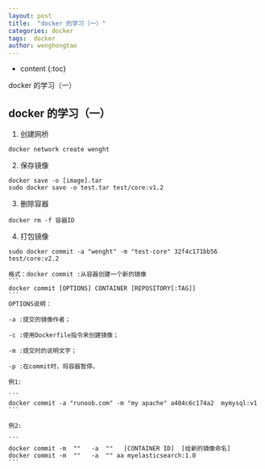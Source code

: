 ```yaml
---
layout: post
title:  "docker 的学习（一）"
categories: docker
tags:  docker 
author: wenghongtao
---
```


* content
{:toc}

docker 的学习（一）





## docker 的学习（一）
1. 创建网桥
```
docker network create wenght
```
2. 保存镜像
```
docker save -o [image].tar
sudo docker save -o test.tar test/core:v1.2
```

3. 删除容器
```
docker rm -f 容器ID
```

4. 打包镜像
```
sudo docker commit -a "wenght" -m "test-core" 32f4c171bb56 test/core:v2.2
```

    格式：docker commit :从容器创建一个新的镜像
    ```
    docker commit [OPTIONS] CONTAINER [REPOSITORY[:TAG]]
    ```
    OPTIONS说明：

    -a :提交的镜像作者；

    -c :使用Dockerfile指令来创建镜像；

    -m :提交时的说明文字；

    -p :在commit时，将容器暂停。

    例1:

    ```
    docker commit -a "runoob.com" -m "my apache" a404c6c174a2  mymysql:v1 
    ```

    例2:

    ```
    docker commit -m  ""   -a  ""   [CONTAINER ID]  [给新的镜像命名]
    docker commit -m  ""   -a  "" aa myelasticsearch:1.0
    ```










 














